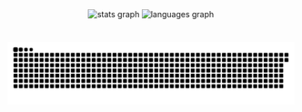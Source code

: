 <div align="center">
  <img src="https://github-readme-stats.vercel.app/api?username=gshadowz&hide_title=false&hide_rank=false&show_icons=true&include_all_commits=true&count_private=true&disable_animations=false&theme=dracula&locale=en&hide_border=false" height="150" alt="stats graph"  />
  <img src="https://github-readme-stats.vercel.app/api/top-langs?username=gshadowz&locale=en&hide_title=false&layout=compact&card_width=320&langs_count=5&theme=dracula&hide_border=false" height="150" alt="languages graph"  />
</div>

###

<br clear="both">

<img src="https://raw.githubusercontent.com/gshadowz/gshadowz/refs/heads/output/snake.svg%3Fpalette%3Dgithub-dark%20dist/github-contribution-grid-snake.svg%20dist/github-contribution-grid-snake-dark.svg" alt="Snake animation" />

###
